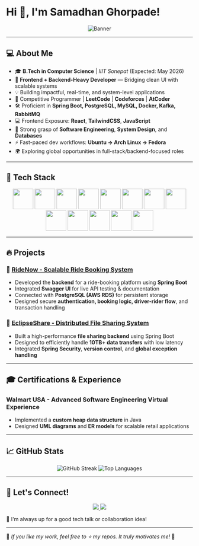 # Hi 👋, I'm Samadhan Ghorpade!

<p align="center">
  <img src="https://github.com/user-attachments/assets/cc3acf41-845b-477d-a499-e8dacf119c0e" alt="Banner">
</p>

---

## 💻 About Me

- 🎓 **B.Tech in Computer Science** | *IIIT Sonepat* (Expected: May 2026)
- 🔁 **Frontend + Backend-Heavy Developer** — Bridging clean UI with scalable systems
- 💡 Building impactful, real-time, and system-level applications
- 🧠 Competitive Programmer | **LeetCode** | **Codeforces** | **AtCoder**
- 🛠 Proficient in **Spring Boot, PostgreSQL, MySQL, Docker, Kafka, RabbitMQ**
- 💻 Frontend Exposure: **React**, **TailwindCSS**, **JavaScript**
- 🧩 Strong grasp of **Software Engineering**, **System Design**, and **Databases**
- ⚡ Fast-paced dev workflows: **Ubuntu → Arch Linux → Fedora**
- 🌍 Exploring global opportunities in full-stack/backend-focused roles

---

## 🚀 Tech Stack

<p align="center">
  <a href="https://www.java.com/"><img src="https://www.vectorlogo.zone/logos/java/java-icon.svg" width="55" height="55"></a>
  <a href="https://www.python.org/"><img src="https://www.vectorlogo.zone/logos/python/python-icon.svg" width="55" height="55"></a>
  <a href="https://www.javascript.com/"><img src="https://www.vectorlogo.zone/logos/javascript/javascript-icon.svg" width="55" height="55"></a>
  <a href="https://react.dev/"><img src="https://www.vectorlogo.zone/logos/reactjs/reactjs-icon.svg" width="55" height="55"></a>
  <a href="https://spring.io/"><img src="https://www.vectorlogo.zone/logos/springio/springio-icon.svg" width="55" height="55"></a>
  <a href="https://git-scm.com/"><img src="https://www.vectorlogo.zone/logos/git-scm/git-scm-icon.svg" width="55" height="55"></a>
  <a href="https://www.docker.com/"><img src="https://www.vectorlogo.zone/logos/docker/docker-icon.svg" width="55" height="55"></a>
  <a href="https://www.mysql.com/"><img src="https://www.vectorlogo.zone/logos/mysql/mysql-icon.svg" width="55" height="55"></a>
  <a href="https://www.postgresql.org/"><img src="https://www.vectorlogo.zone/logos/postgresql/postgresql-icon.svg" width="55" height="55"></a>
  <a href="https://www.linux.org/"><img src="https://www.vectorlogo.zone/logos/linux/linux-icon.svg" width="55" height="55"></a>
  <a href="https://fedoraproject.org/"><img src="https://upload.wikimedia.org/wikipedia/commons/3/3f/Fedora_logo.svg" width="55" height="55"></a>
  <a href="https://archlinux.org/"><img src="https://www.vectorlogo.zone/logos/archlinux/archlinux-icon.svg" width="55" height="55"></a>
  <a href="https://ubuntu.com/"><img src="https://www.vectorlogo.zone/logos/ubuntu/ubuntu-icon.svg" width="55" height="55"></a>
</p>

---

## 🔥 Projects

### 🚖 [RideNow - Scalable Ride Booking System](https://github.com/SamadhanGh/uber-backend)
- Developed the **backend** for a ride-booking platform using **Spring Boot**
- Integrated **Swagger UI** for live API testing & documentation
- Connected with **PostgreSQL (AWS RDS)** for persistent storage
- Designed secure **authentication, booking logic, driver-rider flow**, and transaction handling

### 📡 [EclipseShare - Distributed File Sharing System](https://github.com/SamadhanGh/eclipse-share)
- Built a high-performance **file sharing backend** using Spring Boot
- Designed to efficiently handle **10TB+ data transfers** with low latency
- Integrated **Spring Security**, **version control**, and **global exception handling**

---

## 🎓 Certifications & Experience

### Walmart USA - **Advanced Software Engineering Virtual Experience**
- Implemented a **custom heap data structure** in Java
- Designed **UML diagrams** and **ER models** for scalable retail applications

---

## 📈 GitHub Stats

<p align="center">
  <img src="https://github-readme-streak-stats.herokuapp.com/?user=SamadhanGh&theme=radical" alt="GitHub Streak">
  <img src="https://github-readme-stats.vercel.app/api/top-langs/?username=SamadhanGh&layout=compact&theme=radical" alt="Top Languages">
</p>

---

## 📢 Let's Connect!

<p align="center">
  <a href="http://www.linkedin.com/in/samadhan-gh">
    <img src="https://img.shields.io/badge/LinkedIn-0A66C2?style=for-the-badge&logo=linkedin&logoColor=white">
  </a>
  <a href="https://github.com/SamadhanGh/">
    <img src="https://img.shields.io/badge/GitHub-181717?style=for-the-badge&logo=github&logoColor=white">
  </a>
</p>

💬 I'm always up for a good tech talk or collaboration idea!

---

🌟 *If you like my work, feel free to ⭐ my repos. It truly motivates me!* 🌟
